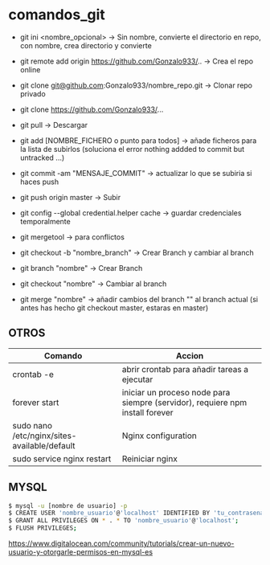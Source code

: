 # comandos_git

* git ini <nombre_opcional>								-> Sin nombre, convierte el directorio en repo, con nombre, crea directorio y convierte

* git remote add origin https://github.com/Gonzalo933/..	-> Crea el repo online

* git clone git@github.com:Gonzalo933/nombre_repo.git 		-> Clonar repo privado

* git clone https://github.com/Gonzalo933/...

* git pull   												-> Descargar

* git add [NOMBRE_FICHERO o punto para todos]				-> añade ficheros para la lista de subirlos (soluciona el error nothing addded to commit but untracked ...)

* git commit -am "MENSAJE_COMMIT" 						-> actualizar lo que se subiria si haces push

* git push origin master 									-> Subir

* git config --global credential.helper cache				-> guardar credenciales temporalmente

* git mergetool											-> para conflictos


* git checkout -b "nombre_branch"							-> Crear Branch y cambiar al branch

* git branch "nombre"										-> Crear Branch

* git checkout "nombre"   								-> Cambiar al branch

* git merge "nombre"										-> añadir cambios del branch "" al branch actual (si antes has hecho git checkout master, estaras en master)


## OTROS

| Comando  | Accion |
| ------------- | ------------- |
| crontab -e | abrir crontab para añadir tareas a ejecutar |
| forever start | iniciar un proceso node para siempre (servidor), requiere npm install forever |
| sudo nano /etc/nginx/sites-available/default  | Nginx configuration  |
| sudo service nginx restart | Reiniciar nginx  |

## MYSQL

```sh
$ mysql -u [nombre de usuario] -p
$ CREATE USER 'nombre_usuario'@'localhost' IDENTIFIED BY 'tu_contrasena';
$ GRANT ALL PRIVILEGES ON * . * TO 'nombre_usuario'@'localhost';
$ FLUSH PRIVILEGES;
```
https://www.digitalocean.com/community/tutorials/crear-un-nuevo-usuario-y-otorgarle-permisos-en-mysql-es
